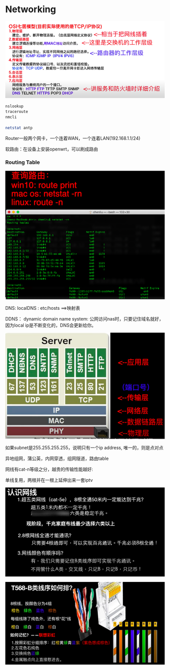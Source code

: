 # Networking

![](<.gitbook/assets/image (26).png>)

```bash
nslookup 
traceroute 
nmcli

netstat antp


```

Router一般两个网卡，一个连着WAN，一个连着LAN(192.168.1.1/24)

 软路由：在设备上安装openwrt，可以刷成路由

### Routing Table

![](<.gitbook/assets/image (27).png>)



DNS: localDNS : etc/hosts  ==>映射表

 DDNS： dynamic domain name system: 公网访问nas时，只要记住域名就好，因为local ip是不断变化的，DNS会更新给你。

![](<.gitbook/assets/image (28).png>)

  如果subnet是255.255.255.255，说明只有一个ip address, 唯一的，则是点对点 

 异地组网，蒲公英，内网穿透，组网隧道，路由table



网线有cat-n等级之分，越贵的传输性能越好:

单线复用，两根并在一根上延伸出来一套iptv 

![](<.gitbook/assets/image (29).png>)

![](<.gitbook/assets/image (30).png>)















